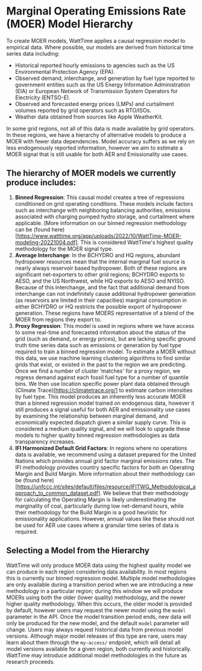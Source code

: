 # Marginal Operating Emissions Rate (MOER) Model Hierarchy
To create MOER models, WattTime applies a causal regression model to empirical data. Where possible, our models are derived from historical time series data including:

* Historical reported hourly emissions to agencies such as the US Environmental Protection Agency (EPA).
* Observed demand, interchange, and generation by fuel type reported to government entities such as the US Energy Information Administration (EIA) or European Network of Transmission System Operators for Electricity (ENTSO-E).
* Observed and forecasted energy prices (LMPs) and curtailment volumes reported by grid operators such as RTO/ISOs. 
* Weather data obtained from sources like Apple WeatherKit.

In some grid regions, not all of this data is made available by grid operators. In these regions, we have a hierarchy of alternative models to produce a MOER with fewer data dependencies. Model accuracy suffers as we rely on less endogenously reported information, however we aim to estimate a MOER signal that is still usable for both AER and Emissionality use cases. 

## The hierarchy of MOER models we currently produce includes:

1. **Binned Regression**: This causal model creates a tree of regressions conditioned on grid operating conditions. These models include factors such as interchange with neighboring balancing authorities, emissions associated with charging pumped hydro storage, and curtailment where applicable. [More information on our binned regression methodology can be (found here)[https://www.watttime.org/app/uploads/2022/10/WattTime-MOER-modeling-20221004.pdf]. This is considered WattTime's highest quality methodology for the MOER signal type.
1. **Average Interchange**: In the BCHYDRO and HQ regions, abundant hydropower resources mean that the internal marginal fuel source is nearly always reservoir based hydropower. Both of these regions are significant net-exporters to other grid regions; BCHYDRO exports to AESO, and the US Northwest, while HQ exports to AESO and NYISO. Because of this interchange, and the fact that additional demand from interchange can not indefinitely cause additional hydropower generation (as reservoirs are limited in their capacities) marginal consumption in either BCHYDRO or HQ restricts the possible export of hydropower generation. These regions have MOERS representative of a blend of the MOER from regions they export to.
1. **Proxy Regression**: This model is used in regions where we have access to some real-time and forecasted information about the status of the grid (such as demand, or energy prices), but are lacking specific ground truth time series data such as emissions or generation by fuel type required to train a binned regression model. To estimate a MOER without this data, we use machine learning clustering algorithms to find similar grids that exist, or existed in the past to the region we are predicting. Once we find a number of cluster ‘matches' for a proxy region, we regress demand against each fossil fuel type for a number of quantile bins. We then use location specific power plant data obtained through (Climate Trace)[https://climatetrace.org/] to estimate carbon intensities by fuel type. This model produces an inherently less accurate MOER than a binned regression model trained on endogenous data, however it still produces a signal useful for both AER and emissionality use cases by examining the relationship between marginal demand, and economically expected dispatch given a similar supply curve. This is considered a medium quality signal, and we will look to upgrade these models to higher quality binned regression methodologies as data transparency increases.
1. **IFI Harmonized Default Grid Factors**: In regions where no operations data is available, we recommend using a dataset prepared for the United Nations which provides annual grid factor marginal emissions rates. The IFI methodology provides country specific factors for both an Operating Margin and Build Margin. More information about their methodology can be (found here)[https://unfccc.int/sites/default/files/resource/IFITWG_Methodological_approach_to_common_dataset.pdf]. We believe that their methodology for calculating the Operating Margin is likely underestimating the marginality of coal, particularly during low net-demand hours, while their methodology for the Build Margin is a good heuristic for emissionality applications. However, annual values like these should not be used for AER use cases where a granular time series of data is required.

## Selecting a Model from the Hierarchy
WattTime will only produce MOER data using the highest quality model we can produce in each region considering data availability. In most regions this is currently our binned regression model. Multiple model methodologies are only available during a transition period when we are introducing a new methodology in a particular region; during this window we will produce MOERs using both the older (lower quality) methodology, and the newer higher quality methodology. When this occurs, the older model is provided by default, however users may request the newer model using the `model` parameter in the API. Once the model transition period ends, new data will only be produced for the new model, and the default `model` parameter will change. Users may always request historical data from previous model versions. Although major model releases of this type are rare, users may learn about them through the `my-access/` endpoint, which will detail all model versions available for a given region, both currently and historically. WattTime may introduce additional model methodologies in the future as research proceeds.
